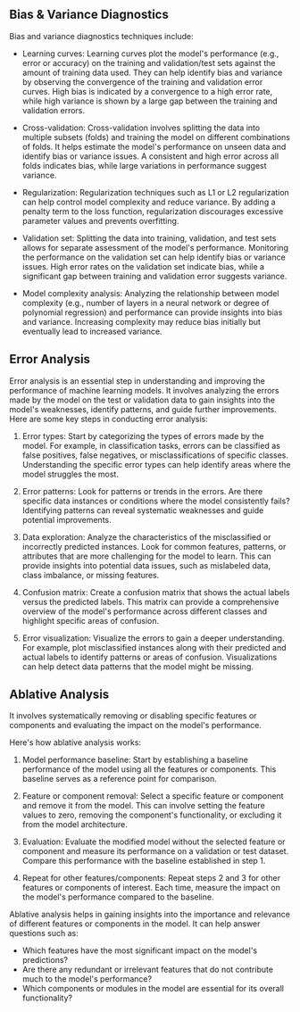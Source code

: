 

## Bias & Variance Diagnostics 

Bias and variance diagnostics techniques include:

- Learning curves: Learning curves plot the model's performance (e.g., error or accuracy) on the training and validation/test sets against the amount of training data used. They can help identify bias and variance by observing the convergence of the training and validation error curves. High bias is indicated by a convergence to a high error rate, while high variance is shown by a large gap between the training and validation errors.

- Cross-validation: Cross-validation involves splitting the data into multiple subsets (folds) and training the model on different combinations of folds. It helps estimate the model's performance on unseen data and identify bias or variance issues. A consistent and high error across all folds indicates bias, while large variations in performance suggest variance.

- Regularization: Regularization techniques such as L1 or L2 regularization can help control model complexity and reduce variance. By adding a penalty term to the loss function, regularization discourages excessive parameter values and prevents overfitting.

- Validation set: Splitting the data into training, validation, and test sets allows for separate assessment of the model's performance. Monitoring the performance on the validation set can help identify bias or variance issues. High error rates on the validation set indicate bias, while a significant gap between training and validation error suggests variance.

- Model complexity analysis: Analyzing the relationship between model complexity (e.g., number of layers in a neural network or degree of polynomial regression) and performance can provide insights into bias and variance. Increasing complexity may reduce bias initially but eventually lead to increased variance.


## Error Analysis 

Error analysis is an essential step in understanding and improving the performance of machine learning models. It involves analyzing the errors made by the model on the test or validation data to gain insights into the model's weaknesses, identify patterns, and guide further improvements. Here are some key steps in conducting error analysis:

1. Error types: Start by categorizing the types of errors made by the model. For example, in classification tasks, errors can be classified as false positives, false negatives, or misclassifications of specific classes. Understanding the specific error types can help identify areas where the model struggles the most.

2. Error patterns: Look for patterns or trends in the errors. Are there specific data instances or conditions where the model consistently fails? Identifying patterns can reveal systematic weaknesses and guide potential improvements.

3. Data exploration: Analyze the characteristics of the misclassified or incorrectly predicted instances. Look for common features, patterns, or attributes that are more challenging for the model to learn. This can provide insights into potential data issues, such as mislabeled data, class imbalance, or missing features.

4. Confusion matrix: Create a confusion matrix that shows the actual labels versus the predicted labels. This matrix can provide a comprehensive overview of the model's performance across different classes and highlight specific areas of confusion.

5. Error visualization: Visualize the errors to gain a deeper understanding. For example, plot misclassified instances along with their predicted and actual labels to identify patterns or areas of confusion. Visualizations can help detect data patterns that the model might be missing.

## Ablative Analysis 

It involves systematically removing or disabling specific features or components and evaluating the impact on the model's performance.

Here's how ablative analysis works:

1. Model performance baseline: Start by establishing a baseline performance of the model using all the features or components. This baseline serves as a reference point for comparison.

2. Feature or component removal: Select a specific feature or component and remove it from the model. This can involve setting the feature values to zero, removing the component's functionality, or excluding it from the model architecture.

3. Evaluation: Evaluate the modified model without the selected feature or component and measure its performance on a validation or test dataset. Compare this performance with the baseline established in step 1.

4. Repeat for other features/components: Repeat steps 2 and 3 for other features or components of interest. Each time, measure the impact on the model's performance compared to the baseline.

Ablative analysis helps in gaining insights into the importance and relevance of different features or components in the model. It can help answer questions such as:

- Which features have the most significant impact on the model's predictions?
- Are there any redundant or irrelevant features that do not contribute much to the model's performance?
- Which components or modules in the model are essential for its overall functionality?